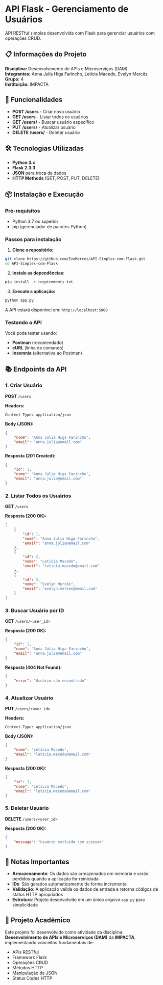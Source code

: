 # API Flask - Gerenciamento de Usuários

API RESTful simples desenvolvida com Flask para gerenciar usuários com operações CRUD.

## 📋 Informações do Projeto

**Disciplina:** Desenvolvimento de APIs e Microserviços (DAM)  
**Integrantes:** Anna Julia Higa Farincho, Letícia Macedo, Evelyn Mercês  
**Grupo:** 4  
**Instituição:** IMPACTA

## 🚀 Funcionalidades

- **POST /users** - Criar novo usuário
- **GET /users** - Listar todos os usuários
- **GET /users/<id>** - Buscar usuário específico
- **PUT /users/<id>** - Atualizar usuário
- **DELETE /users/<id>** - Deletar usuário

## 🛠️ Tecnologias Utilizadas

- **Python 3.x**
- **Flask 2.3.3**
- **JSON** para troca de dados
- **HTTP Methods** (GET, POST, PUT, DELETE)

## 📦 Instalação e Execução

### Pré-requisitos
- Python 3.7 ou superior
- pip (gerenciador de pacotes Python)

### Passos para instalação

1. **Clone o repositório:**
```bash
git clone https://github.com/EveMerces/API-Simples-com-Flask.git
cd API-Simples-com-Flask
```

2. **Instale as dependências:**
```bash
pip install -r requirements.txt
```

3. **Execute a aplicação:**
```bash
python app.py
```

A API estará disponível em: `http://localhost:5000`

### Testando a API
Você pode testar usando:
- **Postman** (recomendado)
- **cURL** (linha de comando)
- **Insomnia** (alternativa ao Postman)

## 📚 Endpoints da API

### 1. Criar Usuário
**POST** `/users`

**Headers:**
```
Content-Type: application/json
```

**Body (JSON):**
```json
{
    "nome": "Anna Julia Higa Farincho",
    "email": "anna.julia@email.com"
}
```

**Resposta (201 Created):**
```json
{
    "id": 1,
    "nome": "Anna Julia Higa Farincho",
    "email": "anna.julia@email.com"
}
```

### 2. Listar Todos os Usuários
**GET** `/users`

**Resposta (200 OK):**
```json
[
    {
        "id": 1,
        "nome": "Anna Julia Higa Farincho",
        "email": "anna.julia@email.com"
    },
    {
        "id": 2,
        "nome": "Letícia Macedo",
        "email": "leticia.macedo@email.com"
    },
    {
        "id": 3,
        "nome": "Evelyn Mercês",
        "email": "evelyn.merces@email.com"
    }
]
```

### 3. Buscar Usuário por ID
**GET** `/users/<user_id>`

**Resposta (200 OK):**
```json
{
    "id": 1,
    "nome": "Anna Julia Higa Farincho",
    "email": "anna.julia@email.com"
}
```

**Resposta (404 Not Found):**
```json
{
    "error": "Usuário não encontrado"
}
```

### 4. Atualizar Usuário
**PUT** `/users/<user_id>`

**Headers:**
```
Content-Type: application/json
```

**Body (JSON):**
```json
{
    "nome": "Letícia Macedo",
    "email": "leticia.macedo@email.com"
}
```

**Resposta (200 OK):**
```json
{
    "id": 1,
    "nome": "Letícia Macedo",
    "email": "leticia.macedo@email.com"
}
```

### 5. Deletar Usuário
**DELETE** `/users/<user_id>`

**Resposta (200 OK):**
```json
{
    "message": "Usuário excluído com sucesso"
}
```

## 📝 Notas Importantes

- **Armazenamento**: Os dados são armazenados em memória e serão perdidos quando a aplicação for reiniciada
- **IDs**: São gerados automaticamente de forma incremental
- **Validação**: A aplicação valida os dados de entrada e retorna códigos de status HTTP apropriados
- **Estrutura**: Projeto desenvolvido em um único arquivo `app.py` para simplicidade

## 🏫 Projeto Acadêmico

Este projeto foi desenvolvido como atividade da disciplina **Desenvolvimento de APIs e Microserviços (DAM)** da **IMPACTA**, implementando conceitos fundamentais de:

- APIs RESTful
- Framework Flask
- Operações CRUD
- Métodos HTTP
- Manipulação de JSON
- Status Codes HTTP


